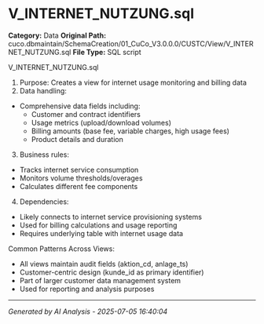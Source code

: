 # V_INTERNET_NUTZUNG.sql

**Category:** Data
**Original Path:** cuco.dbmaintain/SchemaCreation/01_CuCo_V3.0.0.0/CUSTC/View/V_INTERNET_NUTZUNG.sql
**File Type:** SQL script

V_INTERNET_NUTZUNG.sql
1. Purpose: Creates a view for internet usage monitoring and billing data
2. Data handling:
- Comprehensive data fields including:
  - Customer and contract identifiers
  - Usage metrics (upload/download volumes)
  - Billing amounts (base fee, variable charges, high usage fees)
  - Product details and duration
3. Business rules:
- Tracks internet service consumption
- Monitors volume thresholds/overages
- Calculates different fee components
4. Dependencies:
- Likely connects to internet service provisioning systems
- Used for billing calculations and usage reporting
- Requires underlying table with internet usage data

Common Patterns Across Views:
- All views maintain audit fields (aktion_cd, anlage_ts)
- Customer-centric design (kunde_id as primary identifier)
- Part of larger customer data management system
- Used for reporting and analysis purposes

---
*Generated by AI Analysis - 2025-07-05 16:40:04*
